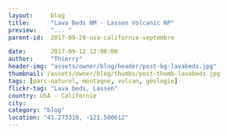 ```yaml
---
layout:     blog
title:      "Lava Beds NM - Lassen Volcanic NP"
preview:    "... "
parent-id:  2017-09-20-usa-californie-septembre

date:       2017-09-12 12:00:00
author:     "Thierry"
header-img: "assets/owner/blog/header/post-bg-lavabeds.jpg"
thumbnail: /assets/owner/blog/thumbs/post-thumb-lavabeds.jpg
tags: [parc-naturel, montagne, volcan, géologie]
flickr-tag: "Lava beds, Lassen"
country: USA - Californie
city: 
category: "blog"
location: "41.273310, -121.580612"
---
```



